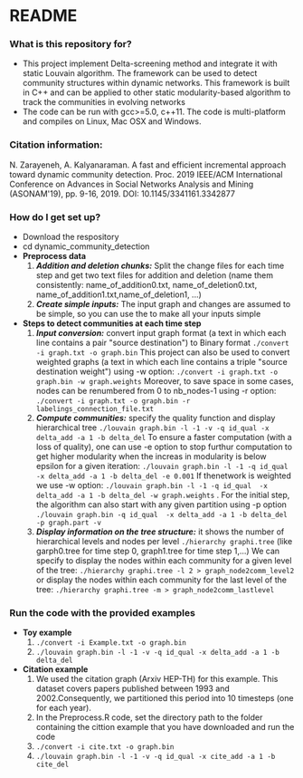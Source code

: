 # README #


### What is this repository for? ###

* This project implement Delta-screening method and integrate it with static Louvain algorithm. The framework can be used to detect community structures within dynamic networks. This framework is built in C++ and can be applied to other static modularity-based algorithm to track the communities in evolving networks
* The code can be run with  gcc>=5.0, c++11. The code is multi-platform and compiles on Linux, Mac OSX and Windows.

### Citation information: ###

N. Zarayeneh, A. Kalyanaraman.
A fast and efficient incremental approach toward dynamic community detection. 
Proc. 2019 IEEE/ACM International Conference on Advances in Social Networks Analysis and Mining (ASONAM'19), pp. 9-16, 2019.
DOI: 10.1145/3341161.3342877

### How do I get set up? ###

* Download the respository
* cd dynamic_community_detection
*  **Preprocess data**
    1. ***Addition and deletion chunks:*** Split the change files for each time step and get two text files for addition and deletion (name them consistently: name_of_addition0.txt, name_of_deletion0.txt, name_of_addition1.txt,name_of_deletion1, ...)
    2. ***Create simple inputs:*** The input graph and changes are assumed to be simple, so you can use the to make all your inputs simple
*  **Steps to detect communities at each time step** 
    1. ***Input conversion:*** convert input graph format (a text in which each line contains a pair "source destination") to Binary format  ``` ./convert -i graph.txt -o graph.bin ``` This project can also be used to convert weighted graphs (a text in which each line contains a triple "source destination weight") using -w option: ```./convert -i graph.txt -o graph.bin -w graph.weights``` Moreover, to save space in some cases, nodes can be renumbered from 0 to nb_nodes-1 using -r option: ```./convert -i graph.txt -o graph.bin -r labelings_connection_file.txt```  
    2. ***Compute communities:*** specify the quality function and display hierarchical tree ```./louvain graph.bin -l -1 -v -q id_qual -x delta_add -a 1 -b delta_del``` To ensure a faster computation (with a loss of quality), one can use -e option to stop furthur computation to get higher modularity when the increas in modularity is below epsilon for a given iteration: ```./louvain graph.bin -l -1 -q id_qual  -x delta_add -a 1 -b delta_del -e 0.001```  If thenetwork is weighted we use -w option: ```./louvain graph.bin -l -1 -q id_qual  -x delta_add -a 1 -b delta_del -w graph.weights``` . For the initial step, the algorithm can also start with any given partition using -p option ```./louvain graph.bin -q id_qual  -x delta_add -a 1 -b delta_del -p graph.part -v ``` 
    3. ***Display information on the tree structure:*** it shows the number of hierarchical levels and nodes per level ```./hierarchy graphi.tree``` (like garph0.tree for time step 0, graph1.tree for time step 1,...) We can specify to display the nodes within each community for a given level of the tree: ```./hierarchy graphi.tree -l 2 > graph_node2comm_level2``` or display the nodes within each community for the last level of the tree: ```./hierarchy graphi.tree -m > graph_node2comm_lastlevel``` 
 
### Run the code with the provided examples ###
*  **Toy example**
    1. ```./convert -i Example.txt -o graph.bin ```
    2. ```./louvain graph.bin -l -1 -v -q id_qual -x delta_add -a 1 -b delta_del``` 
*  **Citation example** 
    1. We used the citation graph (Arxiv  HEP-TH) for this example. This dataset covers papers published between 1993 and 2002.Consequently,  we  partitioned  this  period  into  10  timesteps (one for each year).
    2. In the Preprocess.R code, set the directory path to the folder containing the cittion example that you have downloaded and run the code
    3. ```./convert -i cite.txt -o graph.bin``` 
    4. ```./louvain graph.bin -l -1 -v -q id_qual -x cite_add -a 1 -b cite_del``` 